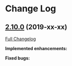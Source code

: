 # Change Log

## [2.10.0](https://github.com/zammad/zammad/tree/2.10.0) (2019-xx-xx)
[Full Changelog](https://github.com/zammad/zammad/compare/2.8.0...2.10.0)

**Implemented enhancements:**




**Fixed bugs:**
